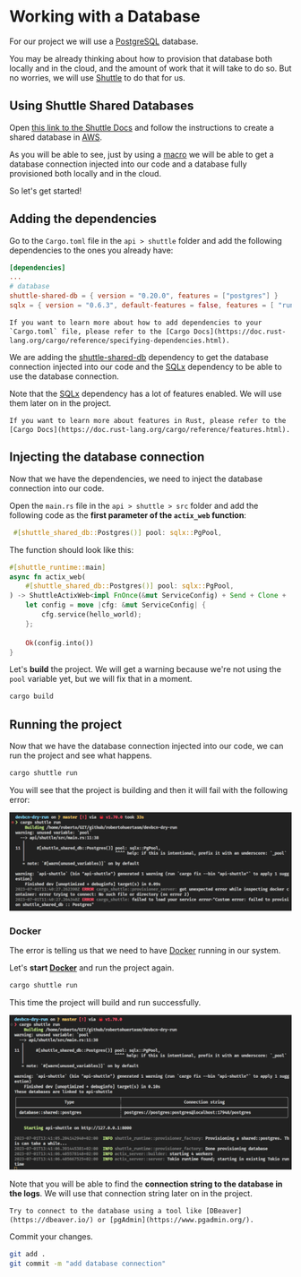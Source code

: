 # Working with a Database

For our project we will use a [PostgreSQL](https://www.postgresql.org/) database. 

You may be already thinking about how to provision that database both locally and in the cloud, and the amount of work that it will take to do so. But no worries, we will use [Shuttle](https://shuttle.rs) to do that for us.

## Using Shuttle Shared Databases

Open [this link to the Shuttle Docs](https://shuttle.rs/docs/shared-databases) and follow the instructions to create a shared database in [AWS](https://aws.amazon.com/).

As you will be able to see, just by using a [macro](https://doc.rust-lang.org/reference/procedural-macros.html) we will be able to get a database connection injected into our code and a database fully provisioned both locally and in the cloud.

So let's get started!

## Adding the dependencies

Go to the `Cargo.toml` file in the `api > shuttle` folder and add the following dependencies to the ones you already have:

```toml
[dependencies]
...
# database
shuttle-shared-db = { version = "0.20.0", features = ["postgres"] }
sqlx = { version = "0.6.3", default-features = false, features = [ "runtime-actix-native-tls", "macros", "postgres", "uuid", "chrono", "json" ] }
```

```admonish  title="Cargo Dependencies"
If you want to learn more about how to add dependencies to your `Cargo.toml` file, please refer to the [Cargo Docs](https://doc.rust-lang.org/cargo/reference/specifying-dependencies.html).
```

We are adding the [shuttle-shared-db](https://docs.rs/shuttle-shared-db/0.20.0/shuttle_shared_db/) dependency to get the database connection injected into our code and the [SQLx](https://github.com/launchbadge/sqlx) dependency to be able to use the database connection.

Note that the [SQLx](https://github.com/launchbadge/sqlx) dependency has a lot of features enabled. We will use them later on in the project.

```admonish title="Features"
If you want to learn more about features in Rust, please refer to the [Cargo Docs](https://doc.rust-lang.org/cargo/reference/features.html).
```

## Injecting the database connection

Now that we have the dependencies, we need to inject the database connection into our code.

Open the `main.rs` file in the `api > shuttle > src` folder and add the following code as the **first parameter of the `actix_web` function**:

```rust
 #[shuttle_shared_db::Postgres()] pool: sqlx::PgPool,
 ````

The function should look like this:

```rust
#[shuttle_runtime::main]
async fn actix_web(
    #[shuttle_shared_db::Postgres()] pool: sqlx::PgPool,
) -> ShuttleActixWeb<impl FnOnce(&mut ServiceConfig) + Send + Clone + 'static> {
    let config = move |cfg: &mut ServiceConfig| {
        cfg.service(hello_world);
    };

    Ok(config.into())
}
```

Let's **build** the project. We will get a warning because we're not using the `pool` variable yet, but we will fix that in a moment.

```bash
cargo build
```

## Running the project

Now that we have the database connection injected into our code, we can run the project and see what happens.

```bash
cargo shuttle run
```

You will see that the project is building and then it will fail with the following error:

![Docker Error](../assets/backend/05/docker_error.png)

### Docker

The error is telling us that we need to have [Docker](https://www.docker.com/) running in our system.

Let's **start [Docker](https://www.docker.com/)** and run the project again.

```bash
cargo shuttle run
```

This time the project will build and run successfully.

![Local ConnectionString](../assets/backend/05/local_connectionstring.png)

Note that you will be able to find the **connection string to the database in the logs**. We will use that connection string later on in the project.

```admonish example "Connect to the database"
Try to connect to the database using a tool like [DBeaver](https://dbeaver.io/) or [pgAdmin](https://www.pgadmin.org/).
```


Commit your changes.

```bash
git add .
git commit -m "add database connection"
```
